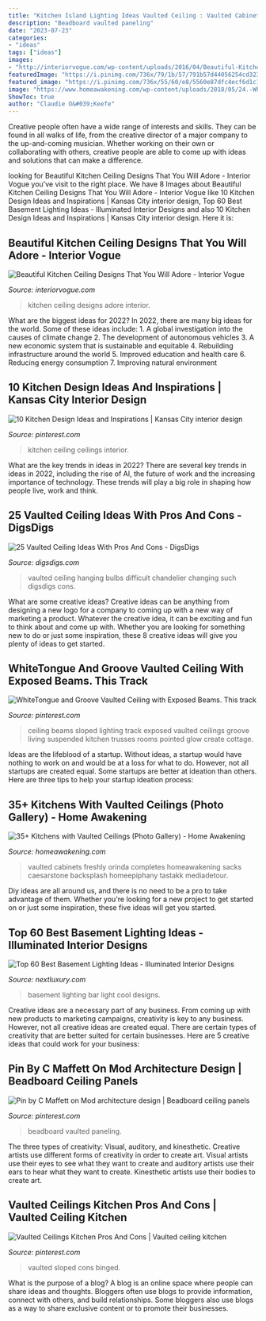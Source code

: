 ```yaml
---
title: "Kitchen Island Lighting Ideas Vaulted Ceiling : Vaulted Cabinets Freshly Orinda Completes Homeawakening Sacks Caesarstone Backsplash Homeepiphany Tastakk Mediadetour"
description: "Beadboard vaulted paneling"
date: "2023-07-23"
categories:
- "ideas"
tags: ["ideas"]
images:
- "http://interiorvogue.com/wp-content/uploads/2016/04/Beautiful-Kitchen-Ceiling-Design.jpg"
featuredImage: "https://i.pinimg.com/736x/79/1b/57/791b57d44056254cd323ad5ddac082ec.jpg"
featured_image: "https://i.pinimg.com/736x/55/60/e8/5560e87dfc4ecf6d1c1b613b60f7162b--trim-work-all-white.jpg"
image: "https://www.homeawakening.com/wp-content/uploads/2018/05/24.-White-Beams-and-Ceiling.jpg"
ShowToc: true
author: "Claudie O&#039;Keefe"
---
```



Creative people often have a wide range of interests and skills. They can be found in all walks of life, from the creative director of a major company to the up-and-coming musician. Whether working on their own or collaborating with others, creative people are able to come up with ideas and solutions that can make a difference.

	

		
looking for Beautiful Kitchen Ceiling Designs That You Will Adore - Interior Vogue you've visit to the right place. We have 8 Images about Beautiful Kitchen Ceiling Designs That You Will Adore - Interior Vogue like 10 Kitchen Design Ideas and Inspirations | Kansas City interior design, Top 60 Best Basement Lighting Ideas - Illuminated Interior Designs and also 10 Kitchen Design Ideas and Inspirations | Kansas City interior design. Here it is:
		
    
## Beautiful Kitchen Ceiling Designs That You Will Adore - Interior Vogue

<img loading=lazy src="http://interiorvogue.com/wp-content/uploads/2016/04/Beautiful-Kitchen-Ceiling-Design.jpg" onerror="this.onerror=null;this.src='https://tse3.mm.bing.net/th?id=OIP.xNBfT0PeEN4rp3YUe9SytAHaLH&amp;pid=15.1';" alt="Beautiful Kitchen Ceiling Designs That You Will Adore - Interior Vogue">

_Source: interiorvogue.com_

>kitchen ceiling designs adore interior. 

	

What are the biggest ideas for 2022?
In 2022, there are many big ideas for the world. Some of these ideas include: 1. A global investigation into the causes of climate change 2. The development of autonomous vehicles 3. A new economic system that is sustainable and equitable 4. Rebuilding infrastructure around the world 5. Improved education and health care 6. Reducing energy consumption 7. Improving natural environment 
    
## 10 Kitchen Design Ideas And Inspirations | Kansas City Interior Design

<img loading=lazy src="https://i.pinimg.com/736x/f7/63/ce/f763ce6ca797c6d4fde0d1ba04ad928d--kitchen-ceilings-tray-ceilings.jpg?b=t" onerror="this.onerror=null;this.src='https://tse4.mm.bing.net/th?id=OIP.8ONqNRIUGetvKfOcMjjtFAHaLH&amp;pid=15.1';" alt="10 Kitchen Design Ideas and Inspirations | Kansas City interior design">

_Source: pinterest.com_

>kitchen ceiling ceilings interior. 

	

What are the key trends in ideas in 2022?
There are several key trends in ideas in 2022, including the rise of AI, the future of work and the increasing importance of technology. These trends will play a big role in shaping how people live, work and think.

    
## 25 Vaulted Ceiling Ideas With Pros And Cons - DigsDigs

<img loading=lazy src="http://www.digsdigs.com/photos/2017/09/20-changing-bulbs-on-such-a-high-hanging-chandelier-is-difficult.jpg" onerror="this.onerror=null;this.src='https://tse1.mm.bing.net/th?id=OIP.TiNGhE_OtKAj8cTx_f6_HwHaKJ&amp;pid=15.1';" alt="25 Vaulted Ceiling Ideas With Pros And Cons - DigsDigs">

_Source: digsdigs.com_

>vaulted ceiling hanging bulbs difficult chandelier changing such digsdigs cons. 

	

What are some creative ideas?
Creative ideas can be anything from designing a new logo for a company to coming up with a new way of marketing a product. Whatever the creative idea, it can be exciting and fun to think about and come up with. Whether you are looking for something new to do or just some inspiration, these 8 creative ideas will give you plenty of ideas to get started.

    
## WhiteTongue And Groove Vaulted Ceiling With Exposed Beams. This Track

<img loading=lazy src="https://i.pinimg.com/736x/1f/43/7d/1f437dc55641851c769ba95aa1b97e12--sloped-ceiling-ceiling-beams.jpg" onerror="this.onerror=null;this.src='https://tse2.mm.bing.net/th?id=OIP.9yt6i941Emc3RfAxfHw5VgHaKq&amp;pid=15.1';" alt="WhiteTongue and Groove Vaulted Ceiling with Exposed Beams. This track">

_Source: pinterest.com_

>ceiling beams sloped lighting track exposed vaulted ceilings groove living suspended kitchen trusses rooms pointed glow create cottage. 

	

Ideas are the lifeblood of a startup. Without ideas, a startup would have nothing to work on and would be at a loss for what to do. However, not all startups are created equal. Some startups are better at ideation than others. Here are three tips to help your startup ideation process:

    
## 35+ Kitchens With Vaulted Ceilings (Photo Gallery) - Home Awakening

<img loading=lazy src="https://www.homeawakening.com/wp-content/uploads/2018/05/24.-White-Beams-and-Ceiling.jpg" onerror="this.onerror=null;this.src='https://tse3.mm.bing.net/th?id=OIP.RF3Vxw7tl0ICAG8ly18_uwHaE8&amp;pid=15.1';" alt="35+ Kitchens with Vaulted Ceilings (Photo Gallery) - Home Awakening">

_Source: homeawakening.com_

>vaulted cabinets freshly orinda completes homeawakening sacks caesarstone backsplash homeepiphany tastakk mediadetour. 

	

Diy ideas are all around us, and there is no need to be a pro to take advantage of them. Whether you're looking for a new project to get started on or just some inspiration, these five ideas will get you started.

    
## Top 60 Best Basement Lighting Ideas - Illuminated Interior Designs

<img loading=lazy src="http://nextluxury.com/wp-content/uploads/bar-pendants-basement-lighting-ideas.jpg" onerror="this.onerror=null;this.src='https://tse2.mm.bing.net/th?id=OIP.Rz9xStBYgGQTv7JHcJTRgQAAAA&amp;pid=15.1';" alt="Top 60 Best Basement Lighting Ideas - Illuminated Interior Designs">

_Source: nextluxury.com_

>basement lighting bar light cool designs. 

	

Creative ideas are a necessary part of any business. From coming up with new products to marketing campaigns, creativity is key to any business. However, not all creative ideas are created equal. There are certain types of creativity that are better suited for certain businesses. Here are 5 creative ideas that could work for your business:

    
## Pin By C Maffett On Mod Architecture Design | Beadboard Ceiling Panels

<img loading=lazy src="https://i.pinimg.com/736x/55/60/e8/5560e87dfc4ecf6d1c1b613b60f7162b--trim-work-all-white.jpg" onerror="this.onerror=null;this.src='https://tse2.mm.bing.net/th?id=OIP.OWCXWBRisaoOykICn2Al4QHaNK&amp;pid=15.1';" alt="Pin by C Maffett on Mod architecture design | Beadboard ceiling panels">

_Source: pinterest.com_

>beadboard vaulted paneling. 

	

The three types of creativity: Visual, auditory, and kinesthetic.
Creative artists use different forms of creativity in order to create art. Visual artists use their eyes to see what they want to create and auditory artists use their ears to hear what they want to create. Kinesthetic artists use their bodies to create art.

    
## Vaulted Ceilings Kitchen Pros And Cons | Vaulted Ceiling Kitchen

<img loading=lazy src="https://i.pinimg.com/736x/79/1b/57/791b57d44056254cd323ad5ddac082ec.jpg" onerror="this.onerror=null;this.src='https://tse1.mm.bing.net/th?id=OIP.NIoGtaI96VKSAdI-ctKtjQHaMd&amp;pid=15.1';" alt="Vaulted Ceilings Kitchen Pros And Cons | Vaulted ceiling kitchen">

_Source: pinterest.com_

>vaulted sloped cons binged. 

	

What is the purpose of a blog?
A blog is an online space where people can share ideas and thoughts. Bloggers often use blogs to provide information, connect with others, and build relationships. Some bloggers also use blogs as a way to share exclusive content or to promote their businesses.


